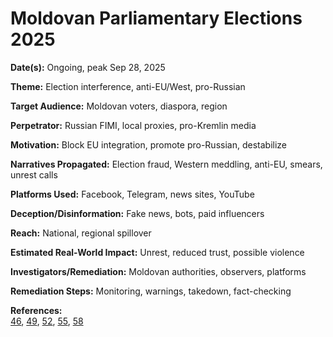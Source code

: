 # Moldovan Parliamentary Elections 2025

**Date(s):** Ongoing, peak Sep 28, 2025

**Theme:** Election interference, anti-EU/West, pro-Russian

**Target Audience:** Moldovan voters, diaspora, region

**Perpetrator:** Russian FIMI, local proxies, pro-Kremlin media

**Motivation:** Block EU integration, promote pro-Russian, destabilize

**Narratives Propagated:** Election fraud, Western meddling, anti-EU, smears, unrest calls

**Platforms Used:** Facebook, Telegram, news sites, YouTube

**Deception/Disinformation:** Fake news, bots, paid influencers

**Reach:** National, regional spillover

**Estimated Real-World Impact:** Unrest, reduced trust, possible violence

**Investigators/Remediation:** Moldovan authorities, observers, platforms

**Remediation Steps:** Monitoring, warnings, takedown, fact-checking

**References:**  
[46](https://pism.pl/publications/russian-interference-nearly-overwhelmed-moldovan-presidential-election-referendum-vote), [49](https://euvsdisinfo.eu/local-elections-in-moldova-new-votes-old-disinformation-narratives/), [52](https://iwpr.net/impact/lessons-learned-moldovas-elections), [55](https://www.moldova.org/en/parliamentary-elections-about-deception-fake-information-and-the-most-active-voters/), [58](https://www.themoscowtimes.com/2025/07/02/moldova-is-the-testing-ground-for-russias-disinformation-machine-a89651)
